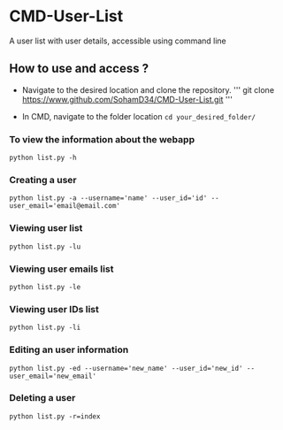 # CMD-User-List
A user list with user details, accessible using command line 

## How to use and access ?

* Navigate to the desired location and clone the repository.
''' git clone https://www.github.com/SohamD34/CMD-User-List.git '''

* In CMD, navigate to the folder location
``` cd your_desired_folder/ ```

### To view the information about the webapp
``` python list.py -h  ```

### Creating a user 
``` python list.py -a --username='name' --user_id='id' --user_email='email@email.com' ```

### Viewing user list
``` python list.py -lu ```

### Viewing user emails list
``` python list.py -le ```

### Viewing user IDs list
``` python list.py -li ```

### Editing an user information
``` python list.py -ed --username='new_name' --user_id='new_id' --user_email='new_email' ```

### Deleting a user 
``` python list.py -r=index ```
